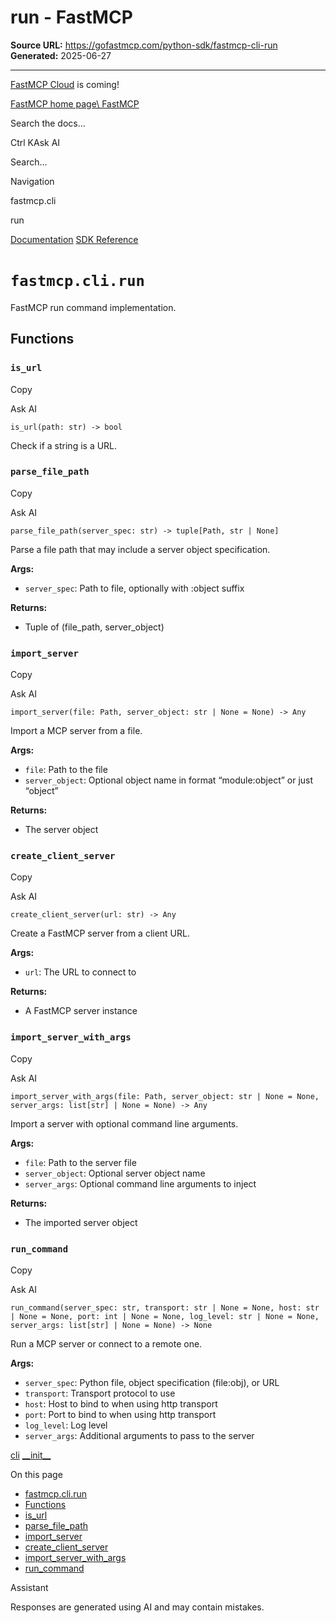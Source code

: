 # run - FastMCP

**Source URL:** https://gofastmcp.com/python-sdk/fastmcp-cli-run
**Generated:** 2025-06-27

---

[FastMCP Cloud](https://fastmcp.link/x0Kyhy2) is coming!

[FastMCP home page\\
FastMCP](https://gofastmcp.com/)

Search the docs...

Ctrl KAsk AI

Search...

Navigation

fastmcp.cli

run

[Documentation](https://gofastmcp.com/getting-started/welcome) [SDK Reference](https://gofastmcp.com/python-sdk/fastmcp-exceptions)

# [​](https://gofastmcp.com/python-sdk/fastmcp-cli-run\#fastmcp-cli-run)  `fastmcp.cli.run`

FastMCP run command implementation.

## [​](https://gofastmcp.com/python-sdk/fastmcp-cli-run\#functions)  Functions

### [​](https://gofastmcp.com/python-sdk/fastmcp-cli-run\#is-url)  `is_url`

Copy

Ask AI

```
is_url(path: str) -> bool

```

Check if a string is a URL.

### [​](https://gofastmcp.com/python-sdk/fastmcp-cli-run\#parse-file-path)  `parse_file_path`

Copy

Ask AI

```
parse_file_path(server_spec: str) -> tuple[Path, str | None]

```

Parse a file path that may include a server object specification.

**Args:**

- `server_spec`: Path to file, optionally with :object suffix

**Returns:**

- Tuple of (file\_path, server\_object)

### [​](https://gofastmcp.com/python-sdk/fastmcp-cli-run\#import-server)  `import_server`

Copy

Ask AI

```
import_server(file: Path, server_object: str | None = None) -> Any

```

Import a MCP server from a file.

**Args:**

- `file`: Path to the file
- `server_object`: Optional object name in format “module:object” or just “object”

**Returns:**

- The server object

### [​](https://gofastmcp.com/python-sdk/fastmcp-cli-run\#create-client-server)  `create_client_server`

Copy

Ask AI

```
create_client_server(url: str) -> Any

```

Create a FastMCP server from a client URL.

**Args:**

- `url`: The URL to connect to

**Returns:**

- A FastMCP server instance

### [​](https://gofastmcp.com/python-sdk/fastmcp-cli-run\#import-server-with-args)  `import_server_with_args`

Copy

Ask AI

```
import_server_with_args(file: Path, server_object: str | None = None, server_args: list[str] | None = None) -> Any

```

Import a server with optional command line arguments.

**Args:**

- `file`: Path to the server file
- `server_object`: Optional server object name
- `server_args`: Optional command line arguments to inject

**Returns:**

- The imported server object

### [​](https://gofastmcp.com/python-sdk/fastmcp-cli-run\#run-command)  `run_command`

Copy

Ask AI

```
run_command(server_spec: str, transport: str | None = None, host: str | None = None, port: int | None = None, log_level: str | None = None, server_args: list[str] | None = None) -> None

```

Run a MCP server or connect to a remote one.

**Args:**

- `server_spec`: Python file, object specification (file:obj), or URL
- `transport`: Transport protocol to use
- `host`: Host to bind to when using http transport
- `port`: Port to bind to when using http transport
- `log_level`: Log level
- `server_args`: Additional arguments to pass to the server

[cli](https://gofastmcp.com/python-sdk/fastmcp-cli-cli) [\_\_init\_\_](https://gofastmcp.com/python-sdk/fastmcp-client-__init__)

On this page

- [fastmcp.cli.run](https://gofastmcp.com/python-sdk/fastmcp-cli-run#fastmcp-cli-run)
- [Functions](https://gofastmcp.com/python-sdk/fastmcp-cli-run#functions)
- [is\_url](https://gofastmcp.com/python-sdk/fastmcp-cli-run#is-url)
- [parse\_file\_path](https://gofastmcp.com/python-sdk/fastmcp-cli-run#parse-file-path)
- [import\_server](https://gofastmcp.com/python-sdk/fastmcp-cli-run#import-server)
- [create\_client\_server](https://gofastmcp.com/python-sdk/fastmcp-cli-run#create-client-server)
- [import\_server\_with\_args](https://gofastmcp.com/python-sdk/fastmcp-cli-run#import-server-with-args)
- [run\_command](https://gofastmcp.com/python-sdk/fastmcp-cli-run#run-command)

Assistant

Responses are generated using AI and may contain mistakes.